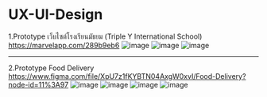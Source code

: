 # UX-UI-Design
1.Prototype เว็บไซต์โรงเรียนมัธยม (Triple Y International School)
https://marvelapp.com/289b9eb6
![image](https://user-images.githubusercontent.com/49346370/131096555-9ca1ea53-debe-4096-b22c-89206439cf07.png)
![image](https://user-images.githubusercontent.com/49346370/131096595-4e5337d8-4895-41e3-9a18-382f2457bd3d.png)
![image](https://user-images.githubusercontent.com/49346370/131096677-e4d08025-7aee-4efd-8ca2-418f8b03abdc.png)

------------------------------------------------------------------
2.Prototype Food Delivery https://www.figma.com/file/XpU7z1fKYBTN04AxgW0xvI/Food-Delivery?node-id=11%3A97
![image](https://user-images.githubusercontent.com/49346370/131096826-82f58192-287c-4ac8-9462-ed9ce69e21b4.png)
![image](https://user-images.githubusercontent.com/49346370/131096866-05614a6a-b128-4d0c-9ba3-7041cda608fc.png)
![image](https://user-images.githubusercontent.com/49346370/131096902-946fa2c5-d6ff-4f73-a72c-64d4eaad9115.png)
![image](https://user-images.githubusercontent.com/49346370/131096941-0dad198e-529c-4d64-be3b-96a39152079b.png)

